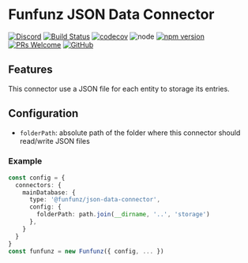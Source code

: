 # Funfunz JSON Data Connector

[![Discord][discord-badge]][discord]
[![Build Status][actions-badge]][actions]
[![codecov][codecov-badge]][codecov]
![node][node]
[![npm version][npm-badge]][npm]
[![PRs Welcome][prs-badge]][prs]
[![GitHub][license-badge]][license]


## Features

This connector use a JSON file for each entity to storage its entries.


## Configuration

* `folderPath`: absolute path of the folder where this connector should read/write JSON files


### Example

```typescript
const config = {
  connectors: {
    mainDatabase: {
      type: '@funfunz/json-data-connector',
      config: {
        folderPath: path.join(__dirname, '..', 'storage') 
      },
    }
  }
}
const funfunz = new Funfunz({ config, ... })
```


[discord-badge]: https://img.shields.io/discord/774439225520554004?logo=discord
[discord]: https://discord.gg/HwZ7zMJKwg

[actions-badge]: https://github.com/funfunz/json-data-connector/workflows/Node.js%20CI/badge.svg
[actions]: https://github.com/Funfunz/json-data-connector/actions

[codecov-badge]: https://codecov.io/gh/Funfunz/json-data-connector/branch/main/graph/badge.svg
[codecov]: https://codecov.io/gh/Funfunz/sql-data-connector

[node]: https://img.shields.io/node/v/funfunz.svg

[npm-badge]: https://badge.fury.io/js/funfunz.svg
[npm]: https://badge.fury.io/js/funfunz

[prs-badge]: https://img.shields.io/badge/PRs-welcome-brightgreen.svg
[prs]: http://makeapullrequest.com

[license-badge]: https://img.shields.io/github/license/JWebCoder/funfunz.svg
[license]: https://github.com/JWebCoder/funfunz/blob/master/LICENSE
